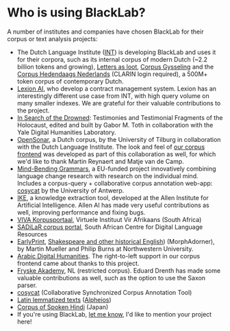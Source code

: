 # Who is using BlackLab?

A number of institutes and companies have chosen BlackLab for their corpus or text analysis projects: 

- The Dutch Language Institute ([INT](https://www.ivdnt.org/)) is developing BlackLab and uses it for their corpora, such as its internal corpus of modern Dutch (\~2.2 billion tokens and growing), [Letters as loot](https://brievenalsbuit.ivdnt.org/corpus-frontend/BaB/search/), [Corpus Gysseling](https://corpusgysseling.ivdnt.org/corpus-frontend/Gysseling/search/) and the [Corpus Hedendaags Nederlands](http://chn.ivdnt.org/) (CLARIN login required), a 500M+ token corpus of contemporary Dutch.
- [Lexion AI](https://www.lexion.ai/), who develop a contract management system. Lexion has an interestingly different use case from INT, with high query volume on many smaller indexes. We are grateful for their valuable contributions to the project.
- [In Search of the Drowned](https://lts.fortunoff.library.yale.edu/): Testimonies and Testimonial Fragments of the Holocaust, edited and built by Gabor M. Toth in collaboration with the Yale Digital Humanities Laboratory.
- [OpenSonar](http://opensonar.ivdnt.org), a Dutch corpus, by the University of Tilburg in collaboration with the Dutch Language Institute. The look and feel of [our corpus frontend](https://github.com/INL/corpus-frontend) was developed as part of this collaboration as well, for which we'd like to thank Martin Reynaert and Matje van de Camp.
- [Mind-Bending Grammars](https://www.uantwerpen.be/en/projects/mind-bending-grammars/), a EU-funded project innovatively combining language change research with research on the individual mind. Includes a corpus-query + collaborative corpus annotation web-app: [cosycat](https://github.com/emanjavacas/cosycat) by the University of Antwerp.
- [IKE](https://github.com/allenai/ike), a knowledge extraction tool, developed at the Allen Institute for Artificial Intelligence. Allen AI has made very useful contributions as well, improving performance and fixing bugs.
- [VIVA Korpusportaal](https://viva-afrikaans.org/portale/produkte-korpus/access-to-korpusportaal), Virtuele Instituut Vir Afrikaans (South Africa)
- [SADiLaR corpus portal](https://corpus.sadilar.org/corpusportal/search/simple), South African Centre for Digital Language Resources
- [EarlyPrint](https://earlyprint.org/how-to/intro_to_lingustic_search.html), [Shakespeare and other historical English](https://classify.at.northwestern.edu/corpussearch/pubsearch/)) (MorphAdorner), by Martin Mueller and Philip Burns at Northwestern University.
- [Arabic Digital Humanities](http://arabic-dh.hum.uu.nl/corpus-frontend/about). The right-to-left
  support in our corpus frontend came about thanks to this project.
- [Fryske Akademy](https://www.fryske-akademy.nl/), NL (restricted corpus). Eduard Drenth has made some valuable contributions as well, such as the option to use the Saxon parser.
- [cosycat](https://github.com/emanjavacas/cosycat) (Collaborative Synchronized Corpus Annotation Tool)
- [Latin lemmatized texts](https://blacklab.alpheios.net/latin-texts/search) ([Alpheios](https://alpheios.net/))
- [Corpus of Spoken Hindi](http://www.cosh.site/) (Japan)
- If you're using BlackLab, [let me know](mailto:jan.niestadt@ivdnt.org), I'd like to mention your project here!
